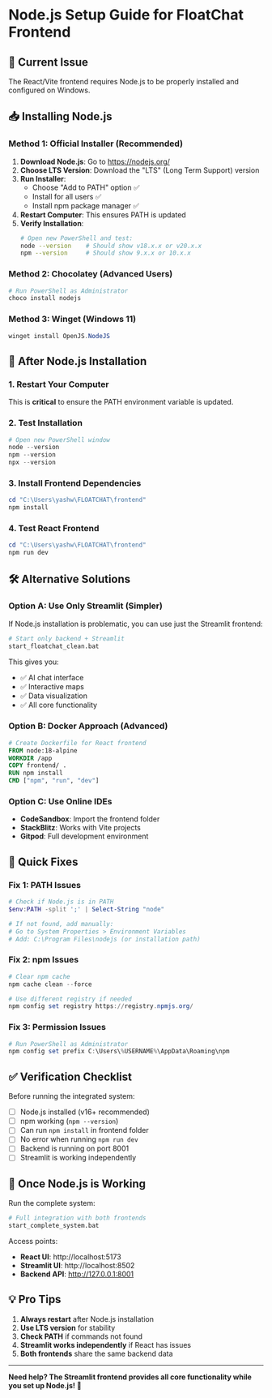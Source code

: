 # Node.js Setup Guide for FloatChat Frontend

## 🚨 Current Issue
The React/Vite frontend requires Node.js to be properly installed and configured on Windows.

## 📥 Installing Node.js

### Method 1: Official Installer (Recommended)
1. **Download Node.js**: Go to https://nodejs.org/
2. **Choose LTS Version**: Download the "LTS" (Long Term Support) version
3. **Run Installer**:
   - Choose "Add to PATH" option ✅
   - Install for all users ✅
   - Install npm package manager ✅
4. **Restart Computer**: This ensures PATH is updated
5. **Verify Installation**:
   ```bash
   # Open new PowerShell and test:
   node --version    # Should show v18.x.x or v20.x.x
   npm --version     # Should show 9.x.x or 10.x.x
   ```

### Method 2: Chocolatey (Advanced Users)
```powershell
# Run PowerShell as Administrator
choco install nodejs
```

### Method 3: Winget (Windows 11)
```powershell
winget install OpenJS.NodeJS
```

## 🔧 After Node.js Installation

### 1. Restart Your Computer
This is **critical** to ensure the PATH environment variable is updated.

### 2. Test Installation
```powershell
# Open new PowerShell window
node --version
npm --version
npx --version
```

### 3. Install Frontend Dependencies
```powershell
cd "C:\Users\yashw\FLOATCHAT\frontend"
npm install
```

### 4. Test React Frontend
```powershell
cd "C:\Users\yashw\FLOATCHAT\frontend"
npm run dev
```

## 🛠️ Alternative Solutions

### Option A: Use Only Streamlit (Simpler)
If Node.js installation is problematic, you can use just the Streamlit frontend:

```bash
# Start only backend + Streamlit
start_floatchat_clean.bat
```

This gives you:
- ✅ AI chat interface
- ✅ Interactive maps
- ✅ Data visualization
- ✅ All core functionality

### Option B: Docker Approach (Advanced)
```dockerfile
# Create Dockerfile for React frontend
FROM node:18-alpine
WORKDIR /app
COPY frontend/ .
RUN npm install
CMD ["npm", "run", "dev"]
```

### Option C: Use Online IDEs
- **CodeSandbox**: Import the frontend folder
- **StackBlitz**: Works with Vite projects
- **Gitpod**: Full development environment

## 🎯 Quick Fixes

### Fix 1: PATH Issues
```powershell
# Check if Node.js is in PATH
$env:PATH -split ';' | Select-String "node"

# If not found, add manually:
# Go to System Properties > Environment Variables
# Add: C:\Program Files\nodejs (or installation path)
```

### Fix 2: npm Issues
```powershell
# Clear npm cache
npm cache clean --force

# Use different registry if needed
npm config set registry https://registry.npmjs.org/
```

### Fix 3: Permission Issues
```powershell
# Run PowerShell as Administrator
npm config set prefix C:\Users\%USERNAME%\AppData\Roaming\npm
```

## ✅ Verification Checklist

Before running the integrated system:

- [ ] Node.js installed (v16+ recommended)
- [ ] npm working (`npm --version`)
- [ ] Can run `npm install` in frontend folder
- [ ] No error when running `npm run dev`
- [ ] Backend is running on port 8001
- [ ] Streamlit is working independently

## 🚀 Once Node.js is Working

Run the complete system:
```bash
# Full integration with both frontends
start_complete_system.bat
```

Access points:
- **React UI**: http://localhost:5173
- **Streamlit UI**: http://localhost:8502
- **Backend API**: http://127.0.0.1:8001

## 💡 Pro Tips

1. **Always restart** after Node.js installation
2. **Use LTS version** for stability
3. **Check PATH** if commands not found
4. **Streamlit works independently** if React has issues
5. **Both frontends** share the same backend data

---

**Need help? The Streamlit frontend provides all core functionality while you set up Node.js! 🌊**
